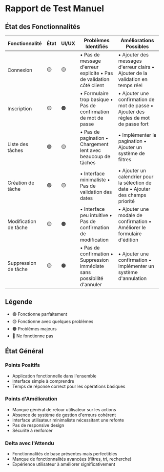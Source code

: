 # Rapport de Test Manuel

## État des Fonctionnalités

| Fonctionnalité | État | UI/UX | Problèmes Identifiés | Améliorations Possibles |
|----------------|------|-------|---------------------|------------------------|
| Connexion      | 🟡    | 🟡     | • Pas de message d'erreur explicite • Pas de validation côté client | • Ajouter des messages d'erreur clairs • Ajouter de la validation en temps réel |
| Inscription    | 🟡    | 🟠     | • Formulaire trop basique • Pas de confirmation de mot de passe | • Ajouter une confirmation de mot de passe • Ajouter des règles de mot de passe fort |
| Liste des tâches | 🟢    | 🟡     | • Pas de pagination • Chargement lent avec beaucoup de tâches | • Implémenter la pagination • Ajouter un système de filtres |
| Création de tâche | 🟢    | 🟡     | • Interface minimaliste • Pas de validation des dates | • Ajouter un calendrier pour la sélection de date • Ajouter des champs priorité |
| Modification de tâche | 🟡    | 🟠     | • Interface peu intuitive • Pas de confirmation de modification | • Ajouter une modale de confirmation • Améliorer le formulaire d'édition |
| Suppression de tâche | 🟡    | 🟠     | • Pas de confirmation • Suppression immédiate sans possibilité d'annuler | • Ajouter une confirmation • Implémenter un système d'annulation |

## Légende

- 🟢 Fonctionne parfaitement
- 🟡 Fonctionne avec quelques problèmes
- 🟠 Problèmes majeurs
- 🔴 Ne fonctionne pas

## État Général

### Points Positifs

- Application fonctionnelle dans l'ensemble
- Interface simple à comprendre
- Temps de réponse correct pour les opérations basiques

### Points d'Amélioration

- Manque général de retour utilisateur sur les actions
- Absence de système de gestion d'erreurs cohérent
- Interface utilisateur minimaliste nécessitant une refonte
- Pas de responsive design
- Sécurité à renforcer

### Delta avec l'Attendu

- Fonctionnalités de base présentes mais perfectibles
- Manque de fonctionnalités avancées (filtres, tri, recherche)
- Expérience utilisateur à améliorer significativement
